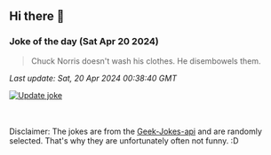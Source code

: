 ## Hi there 👋

### Joke of the day (Sat Apr 20 2024)
<!-- joke -->
>Chuck Norris doesn't wash his clothes. He disembowels them.
<!-- /joke -->

*Last update: Sat, 20 Apr 2024 00:38:40 GMT*

[![Update joke](https://github.com/nclskfm/nclskfm/actions/workflows/joke.yml/badge.svg)](https://github.com/nclskfm/nclskfm/actions/workflows/joke.yml)

<br><br>
Disclaimer: The jokes are from the [Geek-Jokes-api](https://github.com/sameerkumar18/geek-joke-api) and are randomly selected. That's why they are unfortunately often not funny. :D
